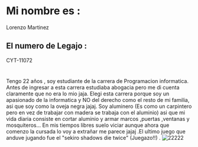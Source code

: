
# Mi nombre es :
  Lorenzo Martinez
## El numero de Legajo :
  CYT-11072
 #
  Tengo 22 años , soy estudiante de la carrera de Programacion informatica. Antes de ingresar a esta carrera estudiaba abogacia pero me di cuenta claramente que no era lo mio jaja.
  Elegi esta carrera porque soy un apasionado de la informatica y NO del derecho como el resto de mi familia, asi que soy como la oveja negra jajaj. Soy aluminero (Es como un carpintero pero en vez de trabajar con madera 
  se trabaja con el  aluminio) asi que mi vida diaria consiste en cortar aluminio y  armar marcos ,puertas ,ventanas y mosquiteros...
  En mis tiempos libres suelo viciar aunque ahora que comenzo la cursada lo voy a extrañar me parece jajaj .El ultimo juego que anduve jugando fue el "sekiro shadows die twice" (Juegazo!!) . 
  ![22222](https://user-images.githubusercontent.com/74493204/130275799-221bcf36-49da-4249-97d0-e5a1d11983fc.jpg)

  
